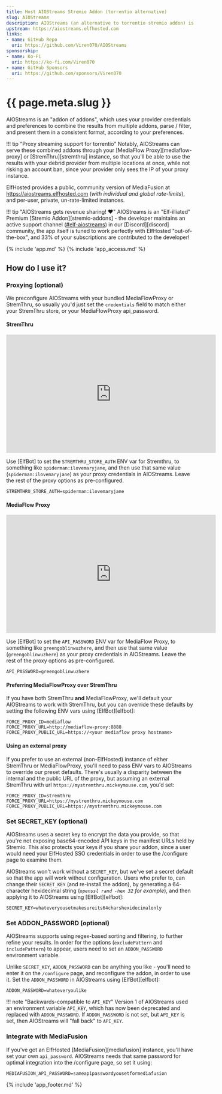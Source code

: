 ```yaml
---
title: Host AIOStreams Stremio Addon (torrentio alternative)
slug: AIOStreams
description: AIOStreams (an alternative to torrentio stremio addon) is a popular Stremio Addon which combines the results of other addons, to produce a sorted, parsed, and deduplicated list of results, which can optionally be proxy-streamed using MediaFlow Proxy
upstream: https://aiostreams.elfhosted.com
links:
- name: GitHub Repo
  uri: https://github.com/Viren070/AIOStreams
sponsorship: 
- name: Ko-Fi
  uri: https://ko-fi.com/Viren070
- name: GitHub Sponsors
  uri: https://github.com/sponsors/Viren070
---
```


# {{ page.meta.slug }}

AIOStreams is an "addon of addons", which uses your provider credentials and preferences to combine the results from multiple addons, parse / filter, and present them in a consistent format, according to your preferences.

!!! tip "Proxy streaming support for torrentio"
    Notably, AIOStreams can serve these combined addons through your [MediaFlow Proxy][mediaflow-proxy] or [StremThru][stremthru] instance, so that you'll be able to use the results with your debrid provider from multiple locations at once, while not risking an account ban, since your provider only sees the IP of your proxy instance.

ElfHosted provides a public, community version of MediaFusion at https://aiostreams.elfhosted.com (*with individual and global rate-limits*), and per-user, private, un-rate-limited instances.

!!! tip "AIOStreams gets revenue sharing! :heart:"
    AIOStreams is an "Elf-illiated" Premium [Stremio Addon][stremio-addons] - the developer maintains an active support channel ([#elf-aiostreams](https://discord.com/channels/396055506072109067/1329435155407831070)) in our [Discord][discord] community, the app itself is tuned to work perfectly with ElfHosted "out-of-the-box", and 33% of your subscriptions are contributed to the developer!

{% include 'app.md' %}
{% include 'app_access.md' %}

## How do I use it?

### Proxying (optional)

We preconfigure AIOStreams with your bundled MediaFlowProxy or StremThru, so usually you'd just set the `credentials` field to match either your StremThru store, or your MediaFlowProxy api_password.

#### StremThru

<iframe width="560" height="315" src="https://www.youtube.com/embed/sYOsZ4AUN-Y?si=TzDsDisFvPPergQ3" title="YouTube video player" frameborder="0" allow="accelerometer; autoplay; clipboard-write; encrypted-media; gyroscope; picture-in-picture; web-share" referrerpolicy="strict-origin-when-cross-origin" allowfullscreen></iframe>

Use [ElfBot] to set the `STREMTHRU_STORE_AUTH` ENV var for Stremthru, to something like `spiderman:ilovemaryjane`, and then use that same value (`spiderman:ilovemaryjane`) as your proxy credentials in AIOStreams. Leave the rest of the proxy options as pre-configured.

``` title="Quick-paste into StremThru's environment variables using ElfBot"
STREMTHRU_STORE_AUTH=spiderman:ilovemaryjane
```

#### MediaFlow Proxy

<iframe width="560" height="315" src="https://www.youtube.com/embed/45-dZnxluZ8?si=2Z6e3pETmW98rT9C" title="YouTube video player" frameborder="0" allow="accelerometer; autoplay; clipboard-write; encrypted-media; gyroscope; picture-in-picture; web-share" referrerpolicy="strict-origin-when-cross-origin" allowfullscreen></iframe>

Use [ElfBot] to set the `API_PASSWORD` ENV var for MediaFlow Proxy, to something like `greengoblinwuzhere`, and then use that same value (`greengoblinwuzhere`) as your proxy credentials in AIOStreams. Leave the rest of the proxy options as pre-configured.

``` title="Quick-paste into MediaFlow Proxy's environment variables using ElfBot"
API_PASSWORD=greengoblinwuzhere
```

#### Preferring MediaFlowProxy over StremThru

If you have both StremThru **and** MediaFlowProxy, we'll default your AIOStreams to work with StremThru, but you can override these defaults by setting the following ENV vars using [ElfBot][elfbot]:

``` title="Quick-paste into StremThru's environment variables using ElfBot"
FORCE_PROXY_ID=mediaflow
FORCE_PROXY_URL=http://mediaflow-proxy:8888
FORCE_PROXY_PUBLIC_URL=https://<your mediaflow proxy hostname>
```

#### Using an external proxy

If you prefer to use an external (non-ElfHosted) instance of either StremThru or MediaFlowProxy, you'll need to pass ENV vars to AIOStreams to override our preset defaults. There's usually a disparity between the internal and the public URL of the proxy, but assuming an external StremThru with url `https://mystremthru.mickeymouse.com`, you'd set:

``` title="Quick-paste into StremThru's environment variables using ElfBot"
FORCE_PROXY_ID=stremthru
FORCE_PROXY_URL=https://mystremthru.mickeymouse.com
FORCE_PROXY_PUBLIC_URL=https://mystremthru.mickeymouse.com
```

### Set SECRET_KEY (optional)

AIOStreams uses a secret key to encrypt the data you provide, so that you're not exposing base64-encoded API keys in the manifest URLs held by Stremio. This also protects your keys if you share your addon, since a user would need your ElfHosted SSO credentials in order to use the /configure page to examine them.

AIOStreams won't work without a `SECRET_KEY`, but we've set a secret default so that the app will work without configuration. Users who prefer to, can change their `SECRET_KEY` (and re-install the addon), by generating a 64-character hexidecimal string (*`openssl rand -hex 32` for example*), and then applying it to AIOStreams using [ElfBot][elfbot]:

``` title="Quick-paste into StremThru's environment variables using ElfBot"
SECRET_KEY=whateveryousetmakesureits64charshexidecimalonly
```

### Set ADDON_PASSWORD (optional)

AIOStreams supports using regex-based sorting and filtering, to further refine your results. In order for the options (`excludePattern` and `includePattern`) to appear, users need to set an `ADDON_PASSWORD` environment variable.

Unlike `SECRET_KEY`, `ADDON_PASSWORD` can be anything you like - you'll need to enter it on the `/configure` page, and reconfigure the addon, in order to use it. Set the `ADDON_PASSWORD` in AIOStreams using [ElfBot][elfbot]:

``` title="Quick-paste into StremThru's environment variables using ElfBot"
ADDON_PASSWORD=whateveryoulike
```

!!! note "Backwards-compatible to `API_KEY`"
    Version 1 of AIOStreams used an environment variable `API_KEY`, which has now been deprecated and replaced with `ADDON_PASSWORD`. If `ADDON_PASSWORD` is not set, but `API_KEY` is set, then AIOStreams will "fall back" to `API_KEY`.

### Integrate with MediaFusion

If you've got an ElfHosted [MediaFusion][mediafusion] instance, you'll have set your own `api_password`. AIOStreams needs that same password for optimal integration into the /configure page, so set it using:

``` title="Quick-paste into StremThru's environment variables using ElfBot"
MEDIAFUSION_API_PASSWORD=sameapipasswordyousetformediafusion
```

{% include 'app_footer.md' %}